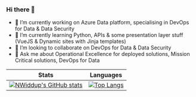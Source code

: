 ### Hi there 👋

- 🔭 I’m currently working on Azure Data platform, specialising in DevOps for Data & Data Security
- 🌱 I’m currently learning Python, APIs & some presentation layer stuff (VueJS & Dynamic sites with Jinja templates)
- 👯 I’m looking to collaborate on DevOps for Data & Data Security
- 💬 Ask me about Operational Excellence for deployed solutions, Mission Critical solutions, DevOps for Data

| Stats |  Languages |
| --------------- | --------------- |
| [![NWiddup's GitHub stats](https://github-readme-stats.vercel.app/api?username=nwiddup&count_private=true&include_all_commits=true&show_icons=true&theme=tokyonight)](https://github.com/anuraghazra/github-readme-stats) | [![Top Langs](https://github-readme-stats.vercel.app/api/top-langs/?username=nwiddup&layout=compact&langs_count=6)](https://github.com/anuraghazra/github-readme-stats) |

<!--
**NWiddup/NWiddup** is a ✨ _special_ ✨ repository because its `README.md` (this file) appears on your GitHub profile.

Here are some ideas to get you started:

- 🤔 I’m looking for help with ...
- 📫 How to reach me: ...
- 😄 Pronouns: ...
- ⚡ Fun fact: ...

possibly look at creating a self updating readme
https://simonwillison.net/2020/Jul/10/self-updating-profile-readme/
-->
